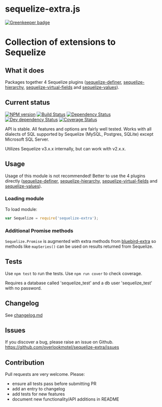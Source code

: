 # sequelize-extra.js

[![Greenkeeper badge](https://badges.greenkeeper.io/overlookmotel/sequelize-extra.svg)](https://greenkeeper.io/)

# Collection of extensions to Sequelize

## What it does

Packages together 4 Sequelize plugins ([sequelize-definer](https://www.npmjs.org/package/sequelize-definer), [sequelize-hierarchy](https://www.npmjs.org/package/sequelize-hierarchy), [sequelize-virtual-fields](https://www.npmjs.org/package/sequelize-virtual-fields) and [sequelize-values](https://www.npmjs.org/package/sequelize-values)).

## Current status

[![NPM version](https://img.shields.io/npm/v/sequelize-extra.svg)](https://www.npmjs.com/package/sequelize-extra)
[![Build Status](https://img.shields.io/travis/overlookmotel/sequelize-extra/master.svg)](http://travis-ci.org/overlookmotel/sequelize-extra)
[![Dependency Status](https://img.shields.io/david/overlookmotel/sequelize-extra.svg)](https://david-dm.org/overlookmotel/sequelize-extra)
[![Dev dependency Status](https://img.shields.io/david/dev/overlookmotel/sequelize-extra.svg)](https://david-dm.org/overlookmotel/sequelize-extra)
[![Coverage Status](https://img.shields.io/coveralls/overlookmotel/sequelize-extra/master.svg)](https://coveralls.io/r/overlookmotel/sequelize-extra)

API is stable. All features and options are fairly well tested. Works with all dialects of SQL supported by Sequelize (MySQL, Postgres, SQLite) except Microsoft SQL Server.

Utilizes Sequelize v3.x.x internally, but can work with v2.x.x.

## Usage

Usage of this module is not recommended! Better to use the 4 plugins directly ([sequelize-definer](https://www.npmjs.org/package/sequelize-definer), [sequelize-hierarchy](https://www.npmjs.org/package/sequelize-hierarchy), [sequelize-virtual-fields](https://www.npmjs.org/package/sequelize-virtual-fields) and [sequelize-values](https://www.npmjs.org/package/sequelize-values)).

### Loading module

To load module:

```js
var Sequelize = require('sequelize-extra');
```

### Additional Promise methods

`Sequelize.Promise` is augmented with extra methods from [bluebird-extra](https://www.npmjs.org/package/bluebird-extra) so methods like `mapSeries()` can be used on results returned from Sequelize.

## Tests

Use `npm test` to run the tests. Use `npm run cover` to check coverage.

Requires a database called 'sequelize_test' and a db user 'sequelize_test' with no password.

## Changelog

See [changelog.md](https://github.com/overlookmotel/sequelize-extra/blob/master/changelog.md)

## Issues

If you discover a bug, please raise an issue on Github. https://github.com/overlookmotel/sequelize-extra/issues

## Contribution

Pull requests are very welcome. Please:

* ensure all tests pass before submitting PR
* add an entry to changelog
* add tests for new features
* document new functionality/API additions in README
